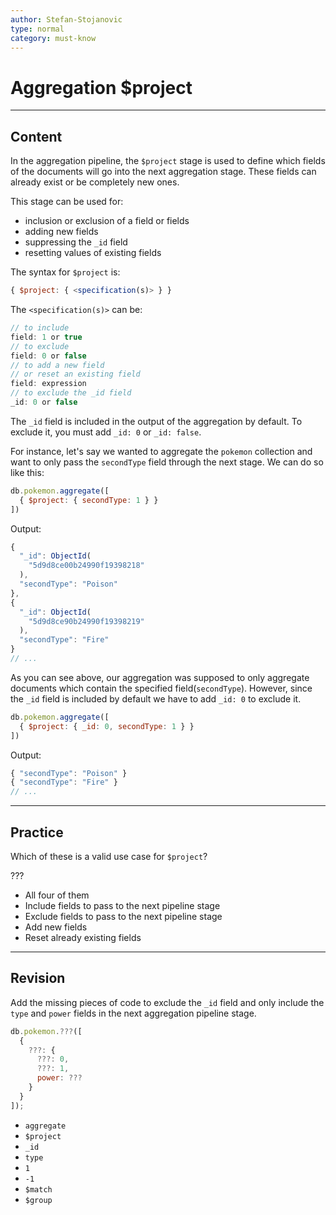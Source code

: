 ```yaml
---
author: Stefan-Stojanovic
type: normal
category: must-know
---
```


# Aggregation $project


---

## Content

In the aggregation pipeline, the `$project` stage is used to define which fields of the documents will go into the next aggregation stage. These fields can already exist or be completely new ones.

This stage can be used for:

- inclusion or exclusion of a field or fields
- adding new fields
- suppressing the `_id` field
- resetting values of existing fields

The syntax for `$project` is:

```javascript
{ $project: { <specification(s)> } }
```

The `<specification(s)>` can be:

```javascript
// to include
field: 1 or true
// to exclude
field: 0 or false
// to add a new field
// or reset an existing field
field: expression
// to exclude the _id field
_id: 0 or false
```

The `_id` field is included in the output of the aggregation by default. To exclude it, you must add `_id: 0` or `_id: false`.

For instance, let's say we wanted to aggregate the `pokemon` collection and want to only pass the `secondType` field through the next stage. We can do so like this:

```javascript
db.pokemon.aggregate([
  { $project: { secondType: 1 } }
])
```

Output:

```javascript
{
  "_id": ObjectId(
    "5d9d8ce00b24990f19398218"
  ),
  "secondType": "Poison"
},
{
  "_id": ObjectId(
    "5d9d8ce90b24990f19398219"
  ),
  "secondType": "Fire"
}
// ...
```

As you can see above, our aggregation was supposed to only aggregate documents which contain the specified field(`secondType`). However, since the `_id` field is included by default we have to add `_id: 0` to exclude it.

```javascript
db.pokemon.aggregate([
  { $project: { _id: 0, secondType: 1 } }
])
```

Output:

```javascript
{ "secondType": "Poison" }
{ "secondType": "Fire" }
// ...
```


---

## Practice

Which of these is a valid use case for `$project`?

???

- All four of them
- Include fields to pass to the next pipeline stage
- Exclude fields to pass to the next pipeline stage
- Add new fields
- Reset already existing fields


---

## Revision

Add the missing pieces of code to exclude the `_id` field and only include the `type` and `power` fields in the next aggregation pipeline stage.

```javascript
db.pokemon.???([
  {
    ???: { 
      ???: 0, 
      ???: 1, 
      power: ??? 
    }
  }
]);
```

- `aggregate`
- `$project`
- `_id`
- `type`
- `1`
- `-1`
- `$match`
- `$group`

